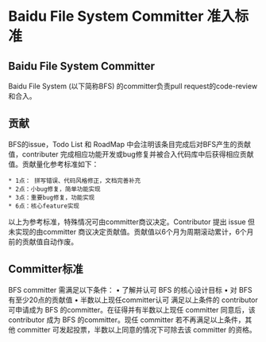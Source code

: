 # Baidu File System Committer 准入标准

## Baidu File System Committer
Baidu File System (以下简称BFS) 的committer负责pull request的code-review和合入。

## 贡献
BFS的issue，Todo List 和 RoadMap 中会注明该条目完成后对BFS产生的贡献值，contributer 完成相应功能开发或bug修复并被合入代码库中后获得相应贡献值。贡献量化参考标准如下：

	* 1点： 拼写错误、代码风格修正，文档完善补充
	* 2点：小bug修复，简单功能实现	
	* 3点：重要bug修复，功能实现	
	* 6点：核心feature实现			 
以上为参考标准，特殊情况可由committer商议决定。Contributor 提出 issue 但未实现的由committer 商议决定贡献值。贡献值以6个月为周期滚动累计，6个月前的贡献值自动作废。

## Committer标准
BFS committer 需满足以下条件：
	•	了解并认可 BFS 的核心设计目标
	•	对 BFS 有至少20点的贡献值
	•	半数以上现任committer认可
满足以上条件的 contributor 可申请成为 BFS 的committer。在征得并有半数以上现任 committer 同意后，该 contributor 成为 BFS 的committer。现任 committer 若不再满足以上条件，其他 committer 可发起投票，半数以上同意的情况下可除去该 committer 的资格。

